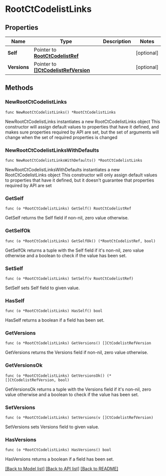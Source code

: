 # RootCtCodelistLinks

## Properties

Name | Type | Description | Notes
------------ | ------------- | ------------- | -------------
**Self** | Pointer to [**RootCtCodelistRef**](RootCtCodelistRef.md) |  | [optional] 
**Versions** | Pointer to [**[]CtCodelistRefVersion**](CtCodelistRefVersion.md) |  | [optional] 

## Methods

### NewRootCtCodelistLinks

`func NewRootCtCodelistLinks() *RootCtCodelistLinks`

NewRootCtCodelistLinks instantiates a new RootCtCodelistLinks object
This constructor will assign default values to properties that have it defined,
and makes sure properties required by API are set, but the set of arguments
will change when the set of required properties is changed

### NewRootCtCodelistLinksWithDefaults

`func NewRootCtCodelistLinksWithDefaults() *RootCtCodelistLinks`

NewRootCtCodelistLinksWithDefaults instantiates a new RootCtCodelistLinks object
This constructor will only assign default values to properties that have it defined,
but it doesn't guarantee that properties required by API are set

### GetSelf

`func (o *RootCtCodelistLinks) GetSelf() RootCtCodelistRef`

GetSelf returns the Self field if non-nil, zero value otherwise.

### GetSelfOk

`func (o *RootCtCodelistLinks) GetSelfOk() (*RootCtCodelistRef, bool)`

GetSelfOk returns a tuple with the Self field if it's non-nil, zero value otherwise
and a boolean to check if the value has been set.

### SetSelf

`func (o *RootCtCodelistLinks) SetSelf(v RootCtCodelistRef)`

SetSelf sets Self field to given value.

### HasSelf

`func (o *RootCtCodelistLinks) HasSelf() bool`

HasSelf returns a boolean if a field has been set.

### GetVersions

`func (o *RootCtCodelistLinks) GetVersions() []CtCodelistRefVersion`

GetVersions returns the Versions field if non-nil, zero value otherwise.

### GetVersionsOk

`func (o *RootCtCodelistLinks) GetVersionsOk() (*[]CtCodelistRefVersion, bool)`

GetVersionsOk returns a tuple with the Versions field if it's non-nil, zero value otherwise
and a boolean to check if the value has been set.

### SetVersions

`func (o *RootCtCodelistLinks) SetVersions(v []CtCodelistRefVersion)`

SetVersions sets Versions field to given value.

### HasVersions

`func (o *RootCtCodelistLinks) HasVersions() bool`

HasVersions returns a boolean if a field has been set.


[[Back to Model list]](../README.md#documentation-for-models) [[Back to API list]](../README.md#documentation-for-api-endpoints) [[Back to README]](../README.md)


